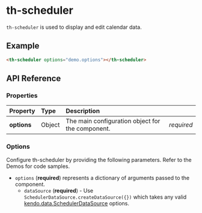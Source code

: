 # th-scheduler

`th-scheduler` is used to display and edit calendar data.

## Example

```html
<th-scheduler options="demo.options"></th-scheduler>
```

## API Reference

### Properties
| Property        | Type        | Description   |   |
|:-------------   |:-------     | :-------------|---|
| **options**     | Object      | The main configuration object for the component. | *required* |

### Options
Configure th-scheduler by providing the following parameters. Refer to the Demos for code samples.

* `options` (**required**) represents a dictionary of arguments passed to the component.
  * `dataSource` (**required**) - Use ```SchedulerDataSource.createDataSource({})```
  which takes any valid [kendo.data.SchedulerDataSource](http://docs.telerik.com/kendo-ui/api/javascript/data/schedulerdatasource) options.
